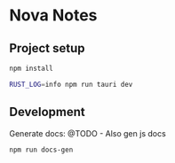 # Nova Notes

## Project setup

```bash
npm install

RUST_LOG=info npm run tauri dev
```


## Development

Generate docs:
@TODO - Also gen js docs
```bash
npm run docs-gen
```